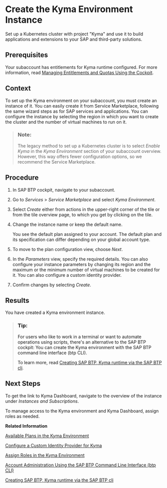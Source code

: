 <!-- loio09dd313bf6644250a14f8f38c3d644c0 -->

# Create the Kyma Environment Instance

Set up a Kubernetes cluster with project "Kyma" and use it to build applications and extensions to your SAP and third-party solutions.



<a name="loio09dd313bf6644250a14f8f38c3d644c0__prereq_drc_4yb_zrb"/>

## Prerequisites

Your subaccount has entitlements for Kyma runtime configured. For more information, read [Managing Entitlements and Quotas Using the Cockpit](managing-entitlements-and-quotas-using-the-cockpit-c824874.md).



<a name="loio09dd313bf6644250a14f8f38c3d644c0__context_er4_224_5pb"/>

## Context

To set up the Kyma environment on your subaccount, you must create an instance of it. You can easily create it from Service Marketplace, following the same wizard steps as for SAP services and applications. You can configure the instance by selecting the region in which you want to create the cluster and the number of virtual machines to run on it.

> ### Note:  
> The legacy method to set up a Kubernetes cluster is to select *Enable Kyma* in the *Kyma Environment* section of your subaccount overview. However, this way offers fewer configuration options, so we recommend the Service Marketplace.



<a name="loio09dd313bf6644250a14f8f38c3d644c0__steps_dbj_w15_frb"/>

## Procedure

1.  In SAP BTP cockpit, navigate to your subaccount.

2.  Go to *Services* \> *Service Marketplace* and select *Kyma Environment*.

3.  Select *Create* either from actions in the upper-right corner of the tile or from the tile overview page, to which you get by clicking on the tile.

4.  Change the instance name or keep the default name.

    You see the default plan assigned to your account. The default plan and its specification can differ depending on your global account type.

5.  To move to the plan configuration view, choose *Next*.

6.  In the *Parameters* view, specify the required details. You can also configure your instance parameters by changing its region and the maximum or the minimum number of virtual machines to be created for it. You can also configure a custom identity provider.

7.  Confirm changes by selecting *Create*.




<a name="loio09dd313bf6644250a14f8f38c3d644c0__result_ghx_pcv_dlb"/>

## Results

You have created a Kyma environment instance.

> ### Tip:  
> For users who like to work in a terminal or want to automate operations using scripts, there's an alternative to the SAP BTP cockpit: You can create the Kyma environment with the SAP BTP command line interface \(btp CLI\).
> 
> To learn more, read [Creating SAP BTP, Kyma runtime via the SAP BTP cli](https://blogs.sap.com/2022/02/24/creating-sap-btp-kyma-runtime-via-the-sap-btp-cli/).



<a name="loio09dd313bf6644250a14f8f38c3d644c0__postreq_jdw_z24_5pb"/>

## Next Steps

To get the link to Kyma Dashboard, navigate to the overview of the instance under *Instances and Subscriptions*.

To manage access to the Kyma environment and Kyma Dashboard, assign roles as needed.

**Related Information**  


[Available Plans in the Kyma Environment](available-plans-in-the-kyma-environment-befe01d.md "Depending on your global account type, you have access to a different plan that specifies the cluster parameters for the Kyma environment.")

[Configure a Custom Identity Provider for Kyma](../60-security/configure-a-custom-identity-provider-for-kyma-67bcc6e.md "Enable the Kyma environment with a custom identity provider.")

[Assign Roles in the Kyma Environment](assign-roles-in-the-kyma-environment-148ae38.md "Kyma uses roles to manage access within the cluster, which give the assigned users the permissions suitable for their purposes.")

[Account Administration Using the SAP BTP Command Line Interface \(btp CLI\)](account-administration-using-the-sap-btp-command-line-interface-btp-cli-7c6df2d.md "Use the SAP BTP command line interface (btp CLI) for all account administration tasks, such as creating or updating subaccounts, authorization management, and working with service brokers and platforms. It is an alternative to the SAP BTP cockpit for all users who like to work in a terminal or want to automate operations using scripts.")

[Creating SAP BTP, Kyma runtime via the SAP BTP cli](https://blogs.sap.com/2022/02/24/creating-sap-btp-kyma-runtime-via-the-sap-btp-cli/)

